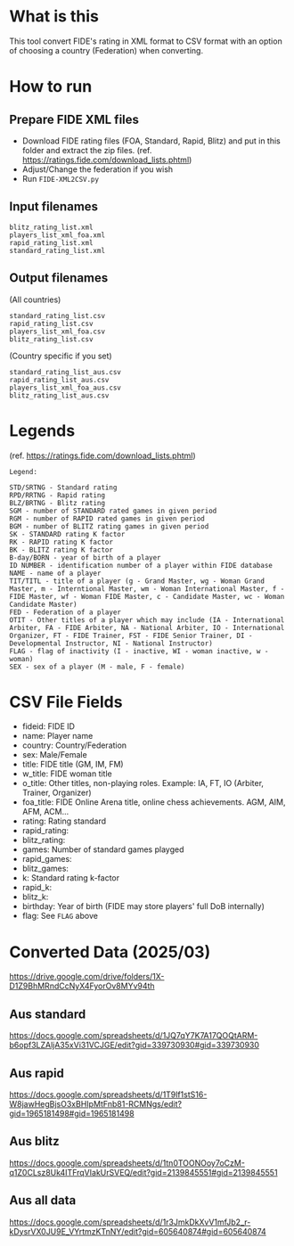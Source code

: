 # What is this

This tool convert FIDE's rating in XML format to CSV format with an option of choosing a country (Federation) when converting.

# How to run

## Prepare FIDE XML files
- Download FIDE rating files (FOA, Standard, Rapid, Blitz) and put in this folder and extract the zip files. (ref. https://ratings.fide.com/download_lists.phtml)
- Adjust/Change the federation if you wish 
- Run `FIDE-XML2CSV.py` 

## Input filenames
```
blitz_rating_list.xml
players_list_xml_foa.xml
rapid_rating_list.xml
standard_rating_list.xml
```

## Output filenames 

(All countries)
```
standard_rating_list.csv
rapid_rating_list.csv
players_list_xml_foa.csv
blitz_rating_list.csv
```

(Country specific if you set)
```
standard_rating_list_aus.csv
rapid_rating_list_aus.csv
players_list_xml_foa_aus.csv
blitz_rating_list_aus.csv
```

# Legends
(ref. https://ratings.fide.com/download_lists.phtml)
```
Legend:

STD/SRTNG - Standard rating
RPD/RRTNG - Rapid rating
BLZ/BRTNG - Blitz rating
SGM - number of STANDARD rated games in given period
RGM - number of RAPID rated games in given period
BGM - number of BLITZ rating games in given period
SK - STANDARD rating K factor
RK - RAPID rating K factor
BK - BLITZ rating K factor
B-day/BORN - year of birth of a player
ID NUMBER - identification number of a player within FIDE database
NAME - name of a player
TIT/TITL - title of a player (g - Grand Master, wg - Woman Grand Master, m - Interntional Master, wm - Woman International Master, f - FIDE Master, wf - Woman FIDE Master, c - Candidate Master, wc - Woman Candidate Master)
FED - Federation of a player
OTIT - Other titles of a player which may include (IA - International Arbiter, FA - FIDE Arbiter, NA - National Arbiter, IO - International Organizer, FT - FIDE Trainer, FST - FIDE Senior Trainer, DI - Developmental Instructor, NI - National Instructor)
FLAG - flag of inactivity (I - inactive, WI - woman inactive, w - woman)
SEX - sex of a player (M - male, F - female)
```

# CSV File Fields

- fideid: FIDE ID
- name: Player name
- country: Country/Federation
- sex: Male/Female
- title: FIDE title (GM, IM, FM)
- w_title: FIDE woman title
- o_title: Other titles, non-playing roles. Example: IA, FT, IO (Arbiter, Trainer, Organizer)
- foa_title: FIDE Online Arena title, online chess achievements. AGM, AIM, AFM, ACM...
- rating: Rating standard
- rapid_rating:
- blitz_rating: 
- games: Number of standard games playged
- rapid_games: 
- blitz_games:
- k: Standard rating k-factor 
- rapid_k: 
- blitz_k:
- birthday: Year of birth (FIDE may store players' full DoB internally)
- flag: See `FLAG` above

# Converted Data (2025/03)

https://drive.google.com/drive/folders/1X-D1Z9BhMRndCcNyX4FyorOv8MYv94th

## Aus standard
https://docs.google.com/spreadsheets/d/1JQ7qY7K7A17QOQtARM-b6opf3LZAljA35xVi31VCJGE/edit?gid=339730930#gid=339730930

## Aus rapid
https://docs.google.com/spreadsheets/d/1T9lf1stS16-W8jawHegBjsO3xBHIpMtFnb81-RCMNgs/edit?gid=1965181498#gid=1965181498

## Aus blitz
https://docs.google.com/spreadsheets/d/1tn0TOONOoy7oCzM-q1Z0CLsz8Uk4ITFrqVIakUrSVEQ/edit?gid=2139845551#gid=2139845551

## Aus all data
https://docs.google.com/spreadsheets/d/1r3JmkDkXvV1mfJb2_r-kDysrVX0JU9E_VYrtmzKTnNY/edit?gid=605640874#gid=605640874